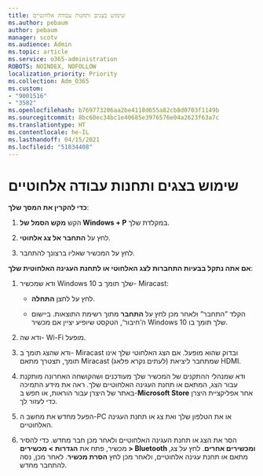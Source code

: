 ```yaml
---
title: שימוש בצגים ותחנות עבודה אלחוטיים
ms.author: pebaum
author: pebaum
manager: scotv
ms.audience: Admin
ms.topic: article
ms.service: o365-administration
ROBOTS: NOINDEX, NOFOLLOW
localization_priority: Priority
ms.collection: Adm_O365
ms.custom:
- "9001516"
- "3582"
ms.openlocfilehash: b769773206aa2be4118d655a82cb8d0703f1149b
ms.sourcegitcommit: 8bc60ec34bc1e40685e3976576e04a2623f63a7c
ms.translationtype: HT
ms.contentlocale: he-IL
ms.lasthandoff: 04/15/2021
ms.locfileid: "51834408"
---
```

# <a name="use-wireless-displays-or-docks"></a>שימוש בצגים ותחנות עבודה אלחוטיים

**כדי להקרין את המסך שלך**:

1. הקש **מקש הסמל של Windows + P** במקלדת שלך.

2. לחץ על **התחבר אל צג אלחוטי**.

3. לחץ על המכשיר שאליו ברצונך להתחבר.

**אם אתה נתקל בבעיות התחברות לצג האלחוטי או לתחנת העגינה האלחוטית שלך**:

1. ודא שמכשיר Windows 10 שלך תומך ב- Miracast: 

    - לחץ על לחצן **התחלה**.
    
    - הקלד “התחבר“ ולאחר מכן לחץ על **התחבר** מתוך רשימת התוצאות. ביישום ה‘חיבור‘, הטקסט שיופיע יציין אם מכשיר Windows 10 שלך תומך בו. 

2. ודא שה- Wi-Fi מופעל. 

3. ודא שהצג תומך ב- Miracast ובדוק שהוא מופעל. אם הצג האלחוטי שלך אינו תומך, תצטרך מתאם Miracast (לעתים נקרא פלאג) שמתחבר ליציאת HDMI.

4. ודא שמנהלי ההתקנים של המכשיר שלך מעודכנים ושהקושחה האחרונה מותקנת עבור הצג, המתאם או תחנת העגינה האלחוטיים שלך. ראה את מידע התמיכה באתר של היצרן עבור הוראות, או חפש ב-**Microsoft Store** אחר אפליקציית היצרן כדי לעזור לך.

5. הפעל מחדש את מחשב ה-PC או את הטלפון שלך ואת צג או תחנת העגינה האלחוטיים.

6. הסר את הצג או תחנת העגינה האלחוטיים ולאחר מכן חבר מחדש. כדי להסיר מכשיר, פתח את **הגדרות > מכשירים > Bluetooth ומכשירים אחרים**. לחץ על צג, מתאם או תחנת עגינה אלחוטיים, ולאחר מכן לחץ **הסרת מכשיר**. לאחר מכן, נסה להתחבר מחדש.
